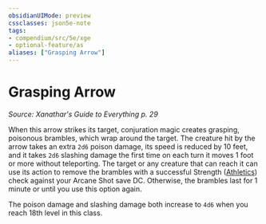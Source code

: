 ```yaml
---
obsidianUIMode: preview
cssclasses: json5e-note
tags:
- compendium/src/5e/xge
- optional-feature/as
aliases: ["Grasping Arrow"]
---
```

# Grasping Arrow
*Source: Xanathar's Guide to Everything p. 29* 

When this arrow strikes its target, conjuration magic creates grasping, poisonous brambles, which wrap around the target. The creature hit by the arrow takes an extra `2d6` poison damage, its speed is reduced by 10 feet, and it takes `2d6` slashing damage the first time on each turn it moves 1 foot or more without teleporting. The target or any creature that can reach it can use its action to remove the brambles with a successful Strength ([Athletics](../../../Rules%20&%20Options/5e%20Rules/skills.md##Athletics)) check against your Arcane Shot save DC. Otherwise, the brambles last for 1 minute or until you use this option again.

The poison damage and slashing damage both increase to `4d6` when you reach 18th level in this class.